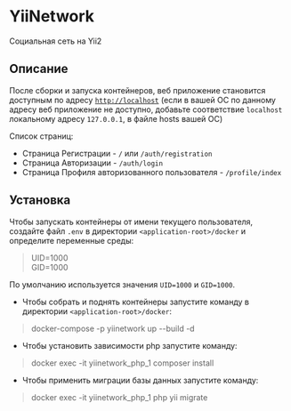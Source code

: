 YiiNetwork
============================

Социальная сеть на Yii2

Описание
---------

После сборки и запуска контейнеров, веб приложение становится доступным по 
адресу [`http://localhost`](http://localhost) (если в вашей ОС по данному адресу веб приложение
не доступно, добавьте соответствие `localhost` локальному адресу `127.0.0.1`, в файле hosts вашей ОС)

Список страниц:
* Страница Регистрации - `/` или `/auth/registration`
* Страница Авторизации - `/auth/login`
* Страница Профиля авторизованного пользователя - `/profile/index`

Установка
---------

Чтобы запускать контейнеры от имени текущего пользователя, создайте файл `.env` в директории `<application-root>/docker` и определите переменные среды:

> UID=1000 <br/>
> GID=1000

По умолчанию используется значения `UID=1000` и `GID=1000`.

* Чтобы собрать и поднять контейнеры запустите команду в директории `<application-root>/docker`:

> docker-compose -p yiinetwork up --build -d

* Чтобы установить зависимости php запустите команду:

> docker exec -it yiinetwork_php_1 composer install

* Чтобы применить миграции базы данных запустите команду:

> docker exec -it yiinetwork_php_1 php yii migrate